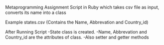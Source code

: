 Metaprogramming Assignment
Script in Ruby which takes csv file as input, converts its name into a class

Example 
states.csv (Contains the Name, Abbrevation and Country_id)

After Running Script
-State class is created.
-Name, Abbrevation and Country_id are the attributes of class.
-Also setter and getter methods

